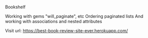 Bookshelf

Working with gems "will_paginate", etc
Ordering paginated lists
And working with associations and nested attributes

Visit url: https://best-book-review-site-ever.herokuapp.com/